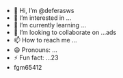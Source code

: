 - 👋 Hi, I’m @deferasws
- 👀 I’m interested in ...
- 🌱 I’m currently learning ...
- 💞️ I’m looking to collaborate on ...ads
- 📫 How to reach me ...
- 😄 Pronouns: ...
- ⚡ Fun fact: ...23
- fgm65412

<!---5445sdf
deferasws/deferasws is a ✨ special ✨ repository because its `README.md` (this file) appears on your GitHub profile.
You can click the Preview link to take a look at your changes.
--->
